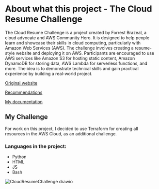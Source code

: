 # About what this project - The Cloud Resume Challenge

The Cloud Resume Challenge is a project created by Forrest Brazeal, a cloud advocate and AWS Community Hero. It is designed to help people learn and showcase their skills in cloud computing, particularly with Amazon Web Services (AWS).
The challenge involves creating a resume-style website and deploying it on AWS. Participants are encouraged to use AWS services like Amazon S3 for hosting static content, Amazon DynamoDB for storing data, AWS Lambda for serverless functions, and more. The idea is to demonstrate technical skills and gain practical experience by building a real-world project.

[Original website](https://cloudresumechallenge.dev/)

[Recommendations](docs/README.md)

[My documentation](docs/initial_stage_0.2.0.md)



## My Challenge

For work on this project, I decided to use Terraform for creating all resources in the AWS Cloud, as an additional challenge. 


### Languages in the project:
- Python
- HTML
- JS
- Bash

![CloudResumeChallenge drawio](https://github.com/codecloudmaster/cloudResumeChallengeAWS/assets/88540356/959c2cd0-64bf-4acf-b675-17224f3c6ba1)



